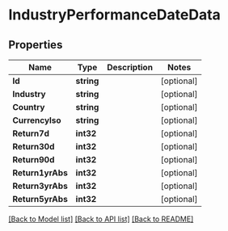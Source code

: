 # IndustryPerformanceDateData

## Properties

Name | Type | Description | Notes
------------ | ------------- | ------------- | -------------
**Id** | **string** |  | [optional] 
**Industry** | **string** |  | [optional] 
**Country** | **string** |  | [optional] 
**CurrencyIso** | **string** |  | [optional] 
**Return7d** | **int32** |  | [optional] 
**Return30d** | **int32** |  | [optional] 
**Return90d** | **int32** |  | [optional] 
**Return1yrAbs** | **int32** |  | [optional] 
**Return3yrAbs** | **int32** |  | [optional] 
**Return5yrAbs** | **int32** |  | [optional] 

[[Back to Model list]](../README.md#documentation-for-models) [[Back to API list]](../README.md#documentation-for-api-endpoints) [[Back to README]](../README.md)


